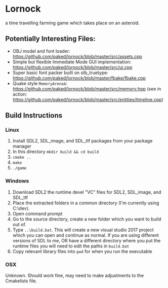 # Lornock

a time travelling farming game which takes place on an asteroid.

## Potentially Interesting Files:

- OBJ model and font loader: https://github.com/paked/lornock/blob/master/src/assets.cpp
- Simple but flexible Immediate Mode GUI implementation: https://github.com/paked/lornock/blob/master/src/ui.cpp
- Super basic font packer built on stb_truetype: https://github.com/paked/lornock/blob/master/fbake/fbake.cpp
- Quake style `MemoryArena`s: https://github.com/paked/lornock/blob/master/src/memory.hpp (see in action: https://github.com/paked/lornock/blob/master/src/entities/timeline.cpp)

## Build Instructions

### Linux

1. Install SDL2, SDL_image, and SDL_ttf packages from your package manager
2. In this directory `mkdir build && cd build`
3. `cmake ..`
4. `make`
5. `./game`

### Windows

1. Download SDL2 the runtime devel "VC" files for SDL2, SDL_image, and SDL_ttf
2. Place the extracted folders in a common directory (I'm currently using C:\dev).
3. Open command prompt
4. Go to the source directory, create a new folder which you want to build out of.
5. Type `..\build.bat`. This will create a new visual studio 2017 project which you can open and continue as normal. If you are using different versions of SDL to me, OR have a different directory where you put the runtime files you will need to edit the paths in `build.bat`
6. Copy relevant library files into `pwd` for when you run the executable

### OSX

Unknown. Should work fine, may need to make adjustments to the Cmakelists file.
